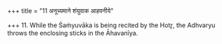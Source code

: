 +++
title = "11 अनूच्यमाने शंयुवाक आहवनीये"

+++
11. While the Śaṁyuvāka is being recited by the Hotr̥, the Adhvaryu throws the enclosing sticks in the Āhavanīya.  

